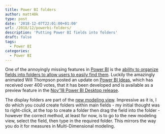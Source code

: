 ```yaml
---
title: Power BI folders
author: matt40k
type: post
date: '2018-12-07T22:01:00+01:00'
url: /2018/12/powerbi-folders/
description: 'Putting Power BI fields into folders'
draft: false
tags: 
  - Power BI
categories:
  - Power BI
---
```

One of the annoyingly missing features in [Power BI](https://powerbi.microsoft.com/) is the [ability to organize fields into folders to allow users to easily find them](https://ideas.powerbi.com/forums/265200-power-bi-ideas/suggestions/10994865-add-folders-to-organize-fields). Luckily the amazingly animated Will Thompson posted an update on [Power BI Ideas](https://ideas.powerbi.com/forums/265200-power-bi-ideas/suggestions/10994865-add-folders-to-organize-fields), which has received over 400 votes, that it has been developed and is available as a preview feature in the [Nov'18 Power BI Desktop release](https://powerbi.microsoft.com/en-us/blog/power-bi-desktop-november-2018-feature-summary/).   

The display folders are part of the [new modeling view](https://powerbi.microsoft.com/en-us/blog/modeling-view-in-power-bi-desktop/). Impressive as it is, I do which you could create folders within main fields - my initial thought was to right-click, at the top to create a folder then drag the field into the folder - however the correct method, at least for now, is to go to the new modeling view, select the field, then type in the required folder. This mirrors the way you do it for measures in Multi-Dimensional modeling. 
